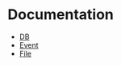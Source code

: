 Documentation
=============
* [DB](https://github.com/AttwFramework/DB/blob/master/README.md)
* [Event](https://github.com/AttwFramework/Event/blob/master/README.md)
* [File](https://github.com/AttwFramework/File/blob/master/README.md)
